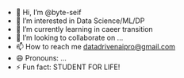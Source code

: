 - 👋 Hi, I’m @byte-seif
- 👀 I’m interested in Data Science/ML/DP
- 🌱 I’m currently learning in caeer transition
- 💞️ I’m looking to collaborate on ...
- 📫 How to reach me datadrivenaipro@gmail.com
- 😄 Pronouns: ...
- ⚡ Fun fact: STUDENT FOR LIFE! 

<!---
byte-seif/byte-seif is a ✨ special ✨ repository because its `README.md` (this file) appears on your GitHub profile.
You can click the Preview link to take a look at your changes.
--->
